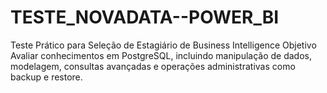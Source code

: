 # TESTE_NOVADATA--POWER_BI
Teste Prático para Seleção de Estagiário de Business Intelligence Objetivo Avaliar conhecimentos em PostgreSQL, incluindo manipulação de dados, modelagem, consultas avançadas e operações administrativas como backup e restore.
